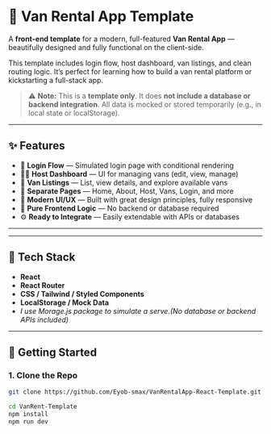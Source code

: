 # 🚐 Van Rental App Template

A **front-end template** for a modern, full-featured **Van Rental App** — beautifully designed and fully functional on the client-side.

This template includes login flow, host dashboard, van listings, and clean routing logic. It’s perfect for learning how to build a van rental platform or kickstarting a full-stack app.

> ⚠️ **Note:** This is a **template only**. It does **not include a database or backend integration**. All data is mocked or stored temporarily (e.g., in local state or localStorage).

---

## ✨ Features

- 🔐 **Login Flow** — Simulated login page with conditional rendering
- 🧑‍💼 **Host Dashboard** — UI for managing vans (edit, view, manage)
- 🚐 **Van Listings** — List, view details, and explore available vans
- 📄 **Separate Pages** — Home, About, Host, Vans, Login, and more
- 🎨 **Modern UI/UX** — Built with great design principles, fully responsive
- 🧪 **Pure Frontend Logic** — No backend or database required
- ⚙️ **Ready to Integrate** — Easily extendable with APIs or databases

---

---

## 🧰 Tech Stack

- **React**
- **React Router**
- **CSS / Tailwind / Styled Components**
- **LocalStorage / Mock Data**
- _I use Morage.js package to simulate a serve.(No database or backend APIs included)_

---

## 🚀 Getting Started

### 1. Clone the Repo

```bash
git clone https://github.com/Eyob-smax/VanRentalApp-React-Template.git

cd VanRent-Template
npm install
npm run dev
```
